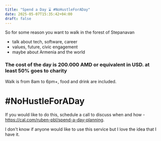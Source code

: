 ```yaml
---
title: "Spend a Day ⌛️ #NoHustleForADay"
date: 2025-05-07T15:35:42+04:00
draft: false
---
```


So for some reason you want to walk in the forest of Stepanavan
* talk about tech, software, career
* values, future, civic engagement
* maybe about Armenia and the world


### The cost of the day is 200.000 AMD or equivalent in USD. at least 50% goes to charity

Walk is from 8am to 6pm+, food and drink are included.

# #NoHustleForADay

If you would like to do this, schedule a call to discuss when and how - https://cal.com/ruben-pbl/spend-a-day-planning.



I don't know if anyone would like to use this service but I love the idea that I have it.